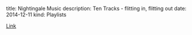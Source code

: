 title: Nightingale Music
description: Ten Tracks - flitting in, flitting out
date: 2014-12-11
kind: Playlists

<a href="http://www.youtube.com/playlist?list=PLM-aKZ8SpwXc437fYdIxeWAeB4KV897Mn"> Link </a>
